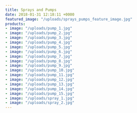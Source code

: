 ```yaml
---
title: Sprays and Pumps
date: 2018-01-31 12:18:11 +0000
featured_image: "/uploads/sprays_pumps_feature_image.jpg"
products:
- image: "/uploads/pump_1.jpg"
- image: "/uploads/pump_2.jpg"
- image: "/uploads/pump_3.jpg"
- image: "/uploads/pump_4.jpg"
- image: "/uploads/pump_5.jpg"
- image: "/uploads/pump_6.jpg"
- image: "/uploads/pump_7.jpg"
- image: "/uploads/pump_8.jpg"
- image: "/uploads/pump_9.jpg"
- image: "/uploads/pump_10.jpg"
- image: "/uploads/pump_11.jpg"
- image: "/uploads/pump_12.jpg"
- image: "/uploads/pump_13.jpg"
- image: "/uploads/pump_14.jpg"
- image: "/uploads/pump_15.jpg"
- image: "/uploads/spray_1.jpg"
- image: "/uploads/spray_2.jpg"
---
```

